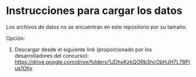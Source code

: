 # Instrucciones para cargar los datos

Los archivos de datos no se encuentran en este repositorio por su tamaño.

Opción:

1. Descargar desde el siguiente link (proporcionado por los desarrolladores del concurso): https://drive.google.com/drive/folders/1JDhyKzkQORb3hcObHJH7L78PIus1Otjy
